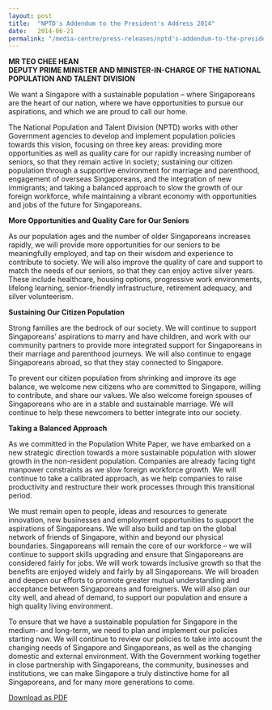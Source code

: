 ```yaml
---
layout: post
title:  "NPTD's Addendum to the President's Address 2014"
date:   2014-06-21
permalink: "/media-centre/press-releases/nptd's-addendum-to-the-president's-address-2014"
---
```


**MR TEO CHEE HEAN   
DEPUTY PRIME MINISTER AND MINISTER-IN-CHARGE OF THE NATIONAL  
POPULATION AND TALENT DIVISION**

We want a Singapore with a sustainable population – where Singaporeans are the heart of our nation, where we have opportunities to pursue our aspirations, and which we are proud to call our home.

The National Population and Talent Division (NPTD) works with other Government agencies to develop and implement population policies towards this vision, focusing on three key areas: providing more opportunities as well as quality care for our rapidly increasing number of seniors, so that they remain active in society; sustaining our citizen population through a supportive environment for marriage and parenthood, engagement of overseas Singaporeans, and the integration of new immigrants; and taking a balanced approach to slow the growth of our foreign workforce, while maintaining a vibrant economy with opportunities and jobs of the future for Singaporeans.

**More Opportunities and Quality Care for Our Seniors**

As our population ages and the number of older Singaporeans increases rapidly, we will provide more opportunities for our seniors to be meaningfully employed, and tap on their wisdom and experience to contribute to society. We will also improve the quality of care and support to match the needs of our seniors, so that they can enjoy active silver years. These include healthcare, housing options, progressive work environments, lifelong learning, senior-friendly infrastructure, retirement adequacy, and silver volunteerism.

**Sustaining Our Citizen Population**

Strong families are the bedrock of our society. We will continue to support Singaporeans’ aspirations to marry and have children, and work with our community partners to provide more integrated support for Singaporeans in their marriage and parenthood journeys. We will also continue to engage Singaporeans abroad, so that they stay connected to Singapore.

To prevent our citizen population from shrinking and improve its age balance, we welcome new citizens who are committed to Singapore, willing to contribute, and share our values. We also welcome foreign spouses of Singaporeans who are in a stable and sustainable marriage. We will continue to help these newcomers to better integrate into our society.

**Taking a Balanced Approach**

As we committed in the Population White Paper, we have embarked on a new strategic direction towards a more sustainable population with slower growth in the non-resident population. Companies are already facing tight manpower constraints as we slow foreign workforce growth. We will continue to take a calibrated approach, as we help companies to raise productivity and restructure their work processes through this transitional period.

We must remain open to people, ideas and resources to generate innovation, new businesses and employment opportunities to support the aspirations of Singaporeans. We will also build and tap on the global network of friends of Singapore, within and beyond our physical boundaries. Singaporeans will remain the core of our workforce – we will continue to support skills upgrading and ensure that Singaporeans are considered fairly for jobs. We will work towards inclusive growth so that the benefits are enjoyed widely and fairly by all Singaporeans. We will broaden and deepen our efforts to promote greater mutual understanding and acceptance between Singaporeans and foreigners. We will also plan our city well, and ahead of demand, to support our population and ensure a high quality living environment.

To ensure that we have a sustainable population for Singapore in the medium- and long-term, we need to plan and implement our policies starting now. We will continue to review our policies to take into account the changing needs of Singapore and Singaporeans, as well as the changing domestic and external environment. With the Government working together in close partnership with Singaporeans, the community, businesses and institutions, we can make Singapore a truly distinctive home for all Singaporeans, and for many more generations to come.

[Download as PDF](https://github.com/isomerpages/isomerpages-stratgroup/raw/master/images/Press%20Release%20images/PDFs/nptd's-addendum-to-the-president's-address-2014.pdf)
